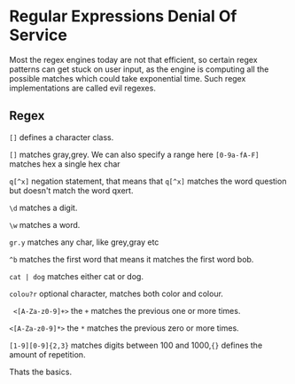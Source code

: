 # Regular Expressions Denial Of Service

Most the regex engines today are not that efficient, so certain regex patterns can get stuck on user input, as the engine is computing all the possible matches which could take exponential time. Such regex implementations are called evil regexes.

## Regex 

``[]`` defines a character class.

``[]`` matches gray,grey. We can also specify a range here ``[0-9a-fA-F]`` matches hex a single hex char

``q[^x]`` negation statement, that means that ``q[^x]`` matches the word question but doesn't match the word qxert.

``\d`` matches a digit.

``\w`` matches a word.

``gr.y`` matches any char, like grey,gray etc

``^b`` matches the first word that means it matches the first word bob.

``cat | dog`` matches either cat or dog.

``colou?r`` optional character, matches both color and colour.

`` <[A-Za-z0-9]+>`` the ``+`` matches the previous one or more times.

 ``<[A-Za-z0-9]*>`` the ``*`` matches the previous zero or more times.

 ``[1-9][0-9]{2,3}`` matches digits between 100 and 1000,``{}`` defines the amount of repetition.


 Thats the basics.


